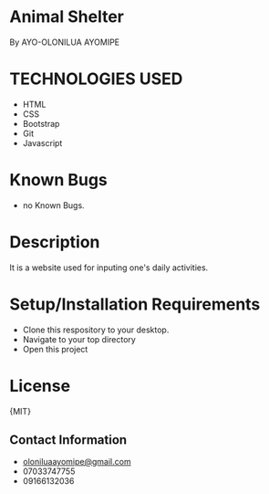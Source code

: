 # Animal Shelter
By AYO-OLONILUA AYOMIPE

# TECHNOLOGIES USED

- HTML
- CSS
- Bootstrap
- Git
- Javascript

# Known Bugs

- no Known Bugs.

# Description

It is a website used for inputing one's daily activities.

# Setup/Installation Requirements

- Clone this respository to your desktop.
- Navigate to your top directory
- Open this project

# License
{MIT}

## Contact Information

- oloniluaayomipe@gmail.com
- 07033747755
- 09166132036